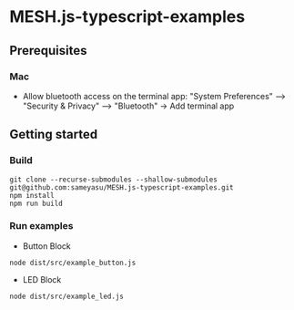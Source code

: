 # MESH.js-typescript-examples

## Prerequisites

### Mac

- Allow bluetooth access on the terminal app: "System Preferences" —> "Security & Privacy" —> "Bluetooth" -> Add terminal app

## Getting started

### Build

```
git clone --recurse-submodules --shallow-submodules git@github.com:sameyasu/MESH.js-typescript-examples.git
npm install
npm run build
```

### Run examples

- Button Block
```
node dist/src/example_button.js
```

- LED Block
```
node dist/src/example_led.js
```
